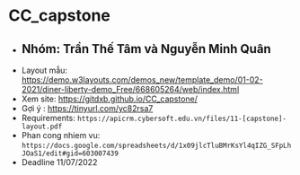 # CC_capstone
- ## Nhóm: **Trần Thế Tâm** và **Nguyễn Minh Quân**
- Layout mẫu: https://demo.w3layouts.com/demos_new/template_demo/01-02-2021/diner-liberty-demo_Free/668605264/web/index.html
- Xem site: https://gitdxb.github.io/CC_capstone/
- Gợi ý : https://tinyurl.com/yc82rsa7
- Requirements: `https://apicrm.cybersoft.edu.vn/files/11-[capstone]-layout.pdf`
- Phan cong nhiem vu: `https://docs.google.com/spreadsheets/d/1x09jlcTluBMrKsYl4qIZG_SFpLhJOaS1/edit#gid=603007439`
- Deadline 11/07/2022